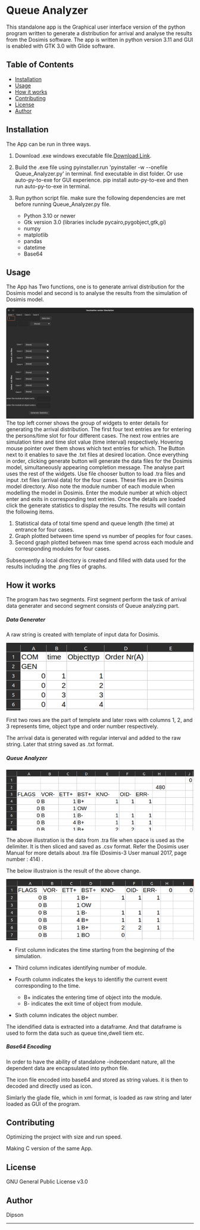 # Queue Analyzer

This standalone app is the Graphical user interface version of the python program written to generate a distribution for arrival and analyse the results from the Dosimis software. The app is written in python version 3.11 and GUI is enabled with GTK 3.0 with Glide software.

## Table of Contents

- [Installation](#installation)
- [Usage](#usage)
- [How it works](#how-it-works)
- [Contributing](#contributing)
- [License](#license)
- [Author](#author)

## Installation

The App can be run in three ways.

1. Download .exe windows executable file.[Download Link](https://drive.google.com/file/d/112hH66TlmQ7xwqi7EwZhJhfROGHBMQms/view?usp=share_link).
2. Build the .exe file using pyinstaller.run 'pyinstaller -w --onefile Queue_Analyzer.py' in terminal.
   find executable in dist folder.
   Or use auto-py-to-exe for GUI experience.
   pip install auto-py-to-exe and then run auto-py-to-exe in terminal.
3. Run python script file. make sure the following dependencies are met before running Queue_Analyzer.py file.

   - Python 3.10 or newer
   - Gtk version 3.0 (libraries include pycairo,pygobject,gtk,gi)
   - numpy
   - matplotlib
   - pandas
   - datetime
   - Base64

## Usage

The App has Two functions, one is to generate arrival distribution for the Dosimis model and second is to analyse the results from the simulation of Dosimis model.

![1683726801669](image/readme/1683726801669.png)
The top left corner shows the group of widgets to enter details for generating the arrival distribution. The first four text entries are for entering the persons/time slot for four different cases. The next row entries are simulation time and time slot value (time interval) respectively. Hovering mouse pointer over them shows which text entries for which. The Button next to it enables to save the .txt files at desired location. Once everything in order, clicking generate button will generate the data files for the Dosimis model, simultaneously appearing completion message.
The analyse part uses the rest of the widgets. Use file chooser button to load .tra files and input .txt files (arrival data) for the four cases. These files are in Dosimis model directory. Also note the module number of each module when modelling the model in Dosimis. Enter the module number at which object enter and exits in corresponding text entries. Once the details are loaded click the generate statistics to display the results.
The results will contain the following items.

1. Statistical data of total time spend and queue length (the time) at entrance for four cases.
2. Graph plotted between time spend vs number of peoples for four cases.
3. Second graph plotted between max time spend across each module and corresponding modules for four cases.

Subsequently a local directory is created and filled with data used for the results including the .png files of graphs.

## How it works

The program has two segments. First segment perform the task of arrival data generater and second segment consists of Queue analyzing part.

##### Data Generater

A raw string is created with template of input data for Dosimis.

![Alt text](image/readme/1683685484731.png)

First two rows are the part of templete and later rows with columns 1, 2, and 3 represents time, object type and order number respectively.

The arrival data is generated with regular interval and added to the raw string. Later that string saved as .txt format.

##### Queue Analyzer

![Alt text](image/readme/1683686296907.png)

The above illustration is the data from .tra file when space is used as the delimiter. It is then sliced and saved as .csv format.
Refer the Dosimis user Manual for more details about .tra file (Dosimis-3 User manual 2017, page number : 414) .

The below illustraion is the result of the above change.

![Alt text](image/readme/1683686156741.png)

* First column indicates the time starting from the beginning of the simulation.
* Third column indicates identifying number of module.
* Fourth column indicates the keys to identifiy the current event corresponding to the time.

  - B+ indicates the entering time of object into the module.
  - B- indicates the exit time of object from module.
* Sixth column indicates the object number.

The idendified data is extracted into a dataframe. And that dataframe is used to form the data such as queue tine,dwell tiem etc.

##### Base64 Encoding

In order to have the ability of standalone -independant nature, all the dependent data are encapsulated into python file.

The icon file encoded into base64 and stored as string values. it is then to decoded and directly used as icon.

Simlarly the glade file, which in xml format, is loaded as raw string and later loaded as GUI of the program.

## Contributing

Optimizing the project with size and run speed.

Making C version of the same App.

## License

GNU General Public License v3.0

## Author

Dipson

---
